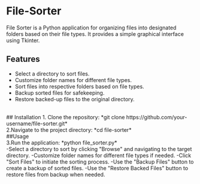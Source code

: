 # File-Sorter

File Sorter is a Python application for organizing files into designated folders based on their file types. It provides a simple graphical interface using Tkinter.
<br>
## Features
- Select a directory to sort files.
- Customize folder names for different file types.
- Sort files into respective folders based on file types.
- Backup sorted files for safekeeping.
- Restore backed-up files to the original directory.
<br>
## Installation
1. Clone the repository:
   *git clone https://github.com/your-username/file-sorter.git*
   <br>
2.Navigate to the project directory:
  *cd file-sorter*
<br>
##Usage
<br>
3.Run the application:
  *python file_sorter.py*
<br>
  -Select a directory to sort by clicking "Browse" and navigating to the target directory.
  -Customize folder names for different file types if needed.
  -Click "Sort Files" to initiate the sorting process.
  -Use the "Backup Files" button to create a backup of sorted files.
  -Use the "Restore Backed Files" button to restore files from backup when needed.
